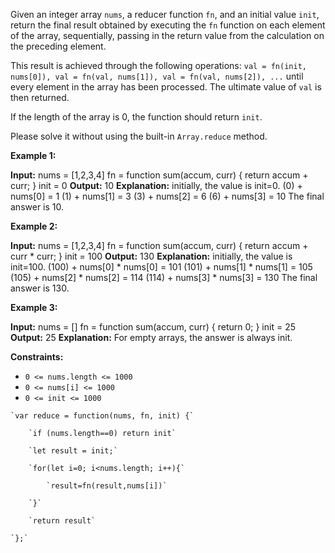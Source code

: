 Given an integer array `nums`, a reducer function `fn`, and an initial value `init`, return the final result obtained by executing the `fn` function on each element of the array, sequentially, passing in the return value from the calculation on the preceding element.

This result is achieved through the following operations: `val = fn(init, nums[0]), val = fn(val, nums[1]), val = fn(val, nums[2]), ...` until every element in the array has been processed. The ultimate value of `val` is then returned.

If the length of the array is 0, the function should return `init`.

Please solve it without using the built-in `Array.reduce` method.

**Example 1:**

**Input:** 
nums = [1,2,3,4]
fn = function sum(accum, curr) { return accum + curr; }
init = 0
**Output:** 10
**Explanation:**
initially, the value is init=0.
(0) + nums[0] = 1
(1) + nums[1] = 3
(3) + nums[2] = 6
(6) + nums[3] = 10
The final answer is 10.

**Example 2:**

**Input:** 
nums = [1,2,3,4]
fn = function sum(accum, curr) { return accum + curr * curr; }
init = 100
**Output:** 130
**Explanation:**
initially, the value is init=100.
(100) + nums[0] * nums[0] = 101
(101) + nums[1] * nums[1] = 105
(105) + nums[2] * nums[2] = 114
(114) + nums[3] * nums[3] = 130
The final answer is 130.

**Example 3:**

**Input:** 
nums = []
fn = function sum(accum, curr) { return 0; }
init = 25
**Output:** 25
**Explanation:** For empty arrays, the answer is always init.

**Constraints:**

- `0 <= nums.length <= 1000`
- `0 <= nums[i] <= 1000`
- `0 <= init <= 1000`

```
`var reduce = function(nums, fn, init) {`

    `if (nums.length==0) return init`

    `let result = init;`

    `for(let i=0; i<nums.length; i++){`

        `result=fn(result,nums[i])`

    `}`

    `return result`

`};`
```